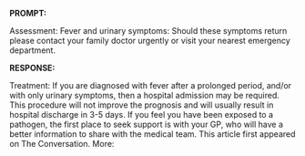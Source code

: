 **PROMPT:**

Assessment: Fever and urinary symptoms: Should these symptoms return please contact your family doctor urgently or visit your nearest emergency department.

**RESPONSE:**

   Treatment:  If you are diagnosed with fever after a prolonged period, and/or with only urinary symptoms, then a hospital admission may be required. This procedure will not improve the prognosis and will usually result in hospital discharge in 3-5 days. If you feel you have been exposed to a pathogen, the first place to seek support is with your GP, who will have a better information to share with the medical team.  This article first appeared on The Conversation. More: